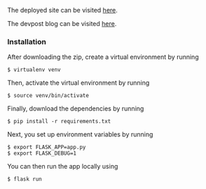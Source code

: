 The deployed site can be visited [here](genmatch.tech).

The devpost blog can be visited [here](https://devpost.com/software/genmatch).

### Installation
After downloading the zip, create a virtual environment by running 
```
$ virtualenv venv 
```
Then, activate the virtual environment by running 
```
$ source venv/bin/activate
```
Finally, download the dependencies by running 
```
$ pip install -r requirements.txt
```
Next, you set up environment variables by running
```
$ export FLASK_APP=app.py
$ export FLASK_DEBUG=1
```
You can then run the app locally using
```
$ flask run
```
